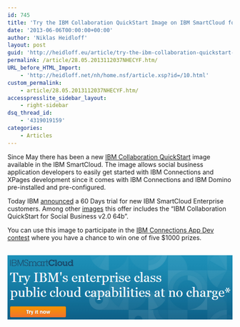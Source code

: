 ```yaml
---
id: 745
title: 'Try the IBM Collaboration QuickStart Image on IBM SmartCloud for 60 Days at no Charge'
date: '2013-06-06T00:00:00+00:00'
author: 'Niklas Heidloff'
layout: post
guid: 'http://heidloff.eu/article/try-the-ibm-collaboration-quickstart-image-on-ibm-smartcloud-for-60-days-at-no-charge/'
permalink: /article/28.05.2013112037NHECYF.htm/
URL_before_HTML_Import:
    - 'http://heidloff.net/nh/home.nsf/article.xsp?id=/10.html'
custom_permalink:
    - article/28.05.2013112037NHECYF.htm/
accesspresslite_sidebar_layout:
    - right-sidebar
dsq_thread_id:
    - '4319019159'
categories:
    - Articles
---
```


 Since May there has been a new [IBM Collaboration QuickStart](http://heidloff.net/nh/home.nsf/dx/29.04.2013080743NHE97V.htm) image available in the IBM SmartCloud. The image allows social business application developers to easily get started with IBM Connections and XPages development since it comes with IBM Connections and IBM Domino pre-installed and pre-configured.

 Today IBM [announced](https://www-304.ibm.com/shop/buycloud/americas/stores/servlet/ConfigLiteDisplay?storeId=11051&catalogId=10101&langId=-1&base=DT-CONFIG-TRIAL) a 60 Days trial for new IBM SmartCloud Enterprise customers. Among other [images](http://www-935.ibm.com/services/us/igs/cloud-development/contracts/SWG_Images_Only.pdf) this offer includes the “IBM Collaboration QuickStart for Social Business v2.0 64b”.

 You can use this image to participate in the [IBM Connections App Dev contest](http://connectionscontest.openntf.org/) where you have a chance to win one of five $1000 prizes.

[   
![image](/assets/img/2013/06/trial.png)  ](https://www-304.ibm.com/shop/buycloud/americas/stores/servlet/ConfigLiteDisplay?storeId=11051&catalogId=10101&langId=-1&base=DT-CONFIG-TRIAL)